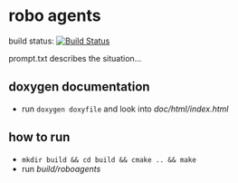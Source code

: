 # robo agents


build status: 
[![Build Status](https://travis-ci.org/keivanzavari/roboagents.svg?branch=master)](https://travis-ci.org/keivanzavari/roboagents.svg?branch=master)

prompt.txt describes the situation...

## doxygen documentation
- run `doxygen doxyfile` and look into *doc/html/index.html* 

## how to run

- `mkdir build && cd build && cmake .. && make`
- run *build/roboagents*

